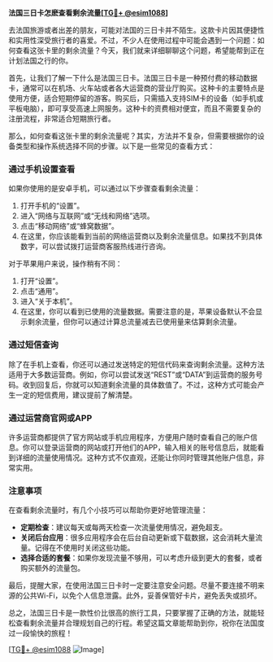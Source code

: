 **法国三日卡怎麽查看剩余流量[[TG💪+ @esim1088](https://t.me/s/esim1088)]**

去法国旅游或者出差的朋友，可能对法国的三日卡并不陌生。这款卡片因其便捷性和实用性深受旅行者的喜爱。不过，不少人在使用过程中可能会遇到一个问题：如何查看这张卡里的剩余流量？今天，我们就来详细聊聊这个问题，希望能帮到正在计划法国之行的你。

首先，让我们了解一下什么是法国三日卡。法国三日卡是一种预付费的移动数据卡，通常可以在机场、火车站或者各大运营商的营业厅购买。这种卡的主要特点是使用方便，适合短期停留的游客。购买后，只需插入支持SIM卡的设备（如手机或平板电脑），即可享受高速上网服务。这种卡的资费相对便宜，而且不需要复杂的注册流程，非常适合短期旅行者。

那么，如何查看这张卡里的剩余流量呢？其实，方法并不复杂，但需要根据你的设备类型和操作系统选择不同的步骤。以下是一些常见的查看方式：

### **通过手机设置查看**
如果你使用的是安卓手机，可以通过以下步骤查看剩余流量：
1. 打开手机的“设置”。
2. 进入“网络与互联网”或“无线和网络”选项。
3. 点击“移动网络”或“蜂窝数据”。
4. 在这里，你应该能看到当前的网络运营商以及剩余流量信息。如果找不到具体数字，可以尝试拨打运营商客服热线进行咨询。

对于苹果用户来说，操作稍有不同：
1. 打开“设置”。
2. 点击“通用”。
3. 进入“关于本机”。
4. 在这里，你可以看到已使用的流量数据。需要注意的是，苹果设备默认不会显示剩余流量，但你可以通过计算总流量减去已使用量来估算剩余流量。

### **通过短信查询**
除了在手机上查看，你还可以通过发送特定的短信代码来查询剩余流量。这种方法适用于大多数运营商。例如，你可以尝试发送“REST”或“DATA”到运营商的服务号码。收到回复后，你就可以知道剩余流量的具体数值了。不过，这种方式可能会产生一定的短信费用，建议提前了解清楚。

### **通过运营商官网或APP**
许多运营商都提供了官方网站或手机应用程序，方便用户随时查看自己的账户信息。你可以登录运营商的网站或打开他们的APP，输入相关的账号信息后，就能看到详细的流量使用情况。这种方式不仅直观，还能让你同时管理其他账户信息，非常实用。

### **注意事项**
在查看剩余流量时，有几个小技巧可以帮助你更好地管理流量：
- **定期检查**：建议每天或每两天检查一次流量使用情况，避免超支。
- **关闭后台应用**：很多应用程序会在后台自动更新或下载数据，这会消耗大量流量。记得在不使用时关闭这些功能。
- **选择合适的套餐**：如果你发现流量不够用，可以考虑升级到更大的套餐，或者购买额外的流量包。

最后，提醒大家，在使用法国三日卡时一定要注意安全问题。尽量不要连接不明来源的公共Wi-Fi，以免个人信息泄露。此外，妥善保管好卡片，避免丢失或损坏。

总之，法国三日卡是一款性价比很高的旅行工具，只要掌握了正确的方法，就能轻松查看剩余流量并合理规划自己的行程。希望这篇文章能帮助到你，祝你在法国度过一段愉快的旅程！

[[TG💪+ @esim1088](https://t.me/s/esim1088) ![Image](https://i.postimg.cc/4NQfJmqS/Snipaste-2025-05-13-00-14-12.png)]